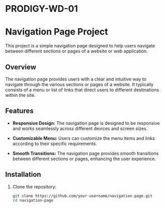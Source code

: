 # PRODIGY-WD-01
# Navigation Page Project

This project is a simple navigation page designed to help users navigate between different sections or pages of a website or web application.

## Overview

The navigation page provides users with a clear and intuitive way to navigate through the various sections or pages of a website. It typically consists of a menu or list of links that direct users to different destinations within the site.

## Features

- **Responsive Design:** The navigation page is designed to be responsive and works seamlessly across different devices and screen sizes.

- **Customizable Menu:** Users can customize the menu items and links according to their specific requirements.

- **Smooth Transitions:** The navigation page provides smooth transitions between different sections or pages, enhancing the user experience.

## Installation

1. Clone the repository:
   ```bash
   git clone https://github.com/your-username/navigation-page.git
   cd navigation-page

